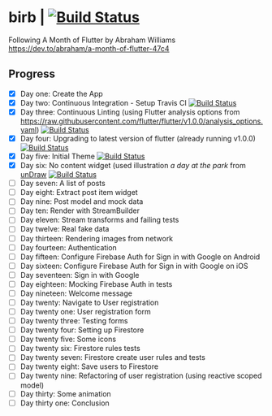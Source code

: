 # birb | [![Build Status](https://travis-ci.org/aelgasser/my-birb.svg?branch=master)](https://travis-ci.org/aelgasser/my-birb)

Following A Month of Flutter by Abraham Williams  
https://dev.to/abraham/a-month-of-flutter-47c4

## Progress

* [x] Day one: Create the App 
* [x] Day two: Continuous Integration - Setup Travis CI [![Build Status](https://travis-ci.org/aelgasser/my-birb.svg?branch=add-travis-ci)](https://travis-ci.org/aelgasser/my-birb)
* [x] Day three: Continuous Linting (using Flutter analysis options from https://raw.githubusercontent.com/flutter/flutter/v1.0.0/analysis_options.yaml) [![Build Status](https://travis-ci.org/aelgasser/my-birb.svg?branch=add-linting-to-ci)](https://travis-ci.org/aelgasser/my-birb)
* [x] Day four: Upgrading to latest version of flutter (already running v1.0.0) [![Build Status](https://travis-ci.org/aelgasser/my-birb.svg?branch=upgrade-flutter)](https://travis-ci.org/aelgasser/my-birb)
* [x] Day five: Initial Theme [![Build Status](https://travis-ci.org/aelgasser/my-birb.svg?branch=initial-theme)](https://travis-ci.org/aelgasser/my-birb)
* [x] Day six: No content widget (used illustration _a day at the park_ from [unDraw](https://undraw.co) [![Build Status](https://travis-ci.org/aelgasser/my-birb.svg?branch=no-content-widget)](https://travis-ci.org/aelgasser/my-birb)
* [ ] Day seven: A list of posts
* [ ] Day eight: Extract post item widget
* [ ] Day nine: Post model and mock data
* [ ] Day ten: Render with StreamBuilder
* [ ] Day eleven: Stream transforms and failing tests
* [ ] Day twelve: Real fake data
* [ ] Day thirteen: Rendering images from network
* [ ] Day fourteen: Authentication
* [ ] Day fifteen: Configure Firebase Auth for Sign in with Google on Android
* [ ] Day sixteen: Configure Firebase Auth for Sign in with Google on iOS
* [ ] Day seventeen: Sign in with Google
* [ ] Day eighteen: Mocking Firebase Auth in tests
* [ ] Day nineteen: Welcome message
* [ ] Day twenty: Navigate to User registration 
* [ ] Day twenty one: User registration form
* [ ] Day twenty three: Testing forms
* [ ] Day twenty four: Setting up Firestore
* [ ] Day twenty five: Some icons
* [ ] Day twenty six: Firestore rules tests
* [ ] Day twenty seven: Firestore create user rules and tests
* [ ] Day twenty eight: Save users to Firestore
* [ ] Day twenty nine: Refactoring of user registration (using reactive scoped model)
* [ ] Day thirty: Some animation
* [ ] Day thirty one: Conclusion